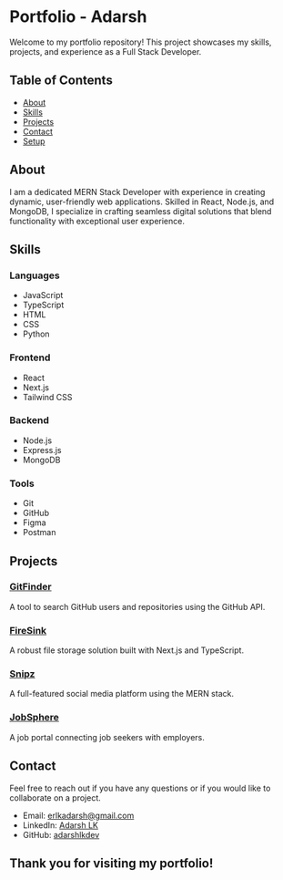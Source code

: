 ﻿# Portfolio - Adarsh

Welcome to my portfolio repository! This project showcases my skills, projects, and experience as a Full Stack Developer.

## Table of Contents

- [About](#about)
- [Skills](#skills)
- [Projects](#projects)
- [Contact](#contact)
- [Setup](#setup)

## About

I am a dedicated MERN Stack Developer with experience in creating dynamic, user-friendly web applications. Skilled in React, Node.js, and MongoDB, I specialize in crafting seamless digital solutions that blend functionality with exceptional user experience.

## Skills

### Languages
- JavaScript
- TypeScript
- HTML
- CSS
- Python

### Frontend
- React
- Next.js
- Tailwind CSS

### Backend
- Node.js
- Express.js
- MongoDB

### Tools
- Git
- GitHub
- Figma
- Postman

## Projects

### [GitFinder](https://gitfinder-adarshlkdev.vercel.app/)
A tool to search GitHub users and repositories using the GitHub API.

### [FireSink](https://firesink.vercel.app/)
A robust file storage solution built with Next.js and TypeScript.

### [Snipz](https://snipz.onrender.com/)
A full-featured social media platform using the MERN stack.

### [JobSphere](https://jobsphere-adarshlkdev.onrender.com/)
A job portal connecting job seekers with employers.

## Contact

Feel free to reach out if you have any questions or if you would like to collaborate on a project.

- Email: [erlkadarsh@gmail.com](mailto:erlkadarsh@gmail.com)
- LinkedIn: [Adarsh LK](https://www.linkedin.com/in/adarshlkdev/)
- GitHub: [adarshlkdev](https://github.com/adarshlkdev)


## Thank you for visiting my portfolio!
